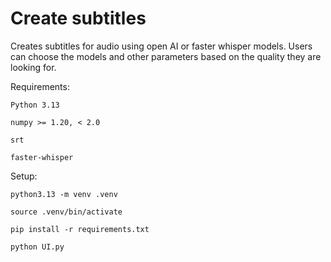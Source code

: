 # Create subtitles

Creates subtitles for audio using open AI or faster whisper models. Users can choose the models and other parameters based on the quality they are looking for.

Requirements:

    Python 3.13

    numpy >= 1.20, < 2.0

    srt

    faster-whisper

Setup:

```
python3.13 -m venv .venv
       
source .venv/bin/activate

pip install -r requirements.txt

python UI.py

```
